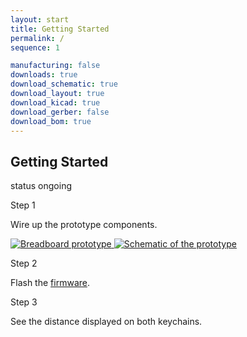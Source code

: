 ```yaml
---
layout: start
title: Getting Started
permalink: /
sequence: 1

manufacturing: false
downloads: true
download_schematic: true
download_layout: true
download_kicad: true
download_gerber: false
download_bom: true
---
```

<section class="section is-small">
  <div class="container">
    <h2 class="title is-1">Getting Started</h2>
    <div class="tags has-addons">
      <span class="tag is-medium is-light">status</span>
      <span class="tag is-medium is-warning">ongoing</span>
    </div>

  <div class="tile is-ancestor">
    <div class="tile is-vertical is-12">
      <div class="tile">
        <div class="tile is-parent">
          <article class="tile is-child notification">
            <p class="title">Step 1</p>
            <p class="subtitle">Wire up the prototype components.</p>
            <a href="{{site.url}}/images/prototype/front.jpg">
              <img src="{{site.url}}/images/prototype/front.jpg" alt="Breadboard prototype">
            </a>
            <a href="{{site.url}}/images/hardware/schematic.png">
              <img src="{{site.url}}/images/hardware/schematic.png" alt="Schematic of the prototype">
            </a>
          </article>
        </div>
        <div class="tile is-parent">
          <article class="tile is-child notification">
            <p class="title">Step 2</p>
            <p class="subtitle">Flash the <a href="/software">firmware</a>.</p>
          </article>
        </div>
        <div class="tile is-parent">
          <article class="tile is-child notification">
            <div class="content">
              <p class="title">Step 3</p>
              <p class="subtitle">See the distance displayed on both keychains.</p>
            </div>
          </article>
        </div>
      </div>
    </div>
  </div>
  </div>
</section>
